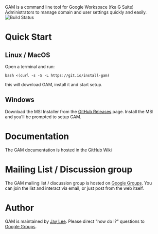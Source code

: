 GAM is a command line tool for Google Workspace (fka G Suite) Administrators to manage domain and user settings quickly and easily.
![Build Status](https://github.com/jay0lee/GAM/workflows/Build%20and%20test%20GAM/badge.svg)
# Quick Start
## Linux / MacOS
Open a terminal and run:
```
bash <(curl -s -S -L https://git.io/install-gam)
```
this will download GAM, install it and start setup.
## Windows
Download the MSI Installer from the [GitHub Releases] page. Install the MSI and you'll be prompted to setup GAM.
# Documentation
The GAM documentation is hosted in the [GitHub Wiki]
# Mailing List / Discussion group
The GAM mailing list / discussion group is hosted on [Google Groups].  You can join the list and interact via email, or just post from the web itself.
# Author
GAM is maintained by <a href="mailto:jay0lee@gmail.com">Jay Lee</a>. Please direct "how do I?" questions to [Google Groups].

[GAM release]: https://git.io/gamreleases
[GitHub Releases]: https://github.com/jay0lee/GAM/releases
[GitHub]: https://github.com/jay0lee/GAM/tree/master
[GitHub Wiki]: https://github.com/jay0lee/GAM/wiki/
[Google Groups]: http://groups.google.com/group/google-apps-manager
